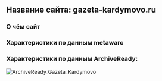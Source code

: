 ## Название сайта: gazeta-kardymovo.ru

### О чём сайт

### Характеристики по данным metawarc

### Характеристики по данным ArchiveReady:

![ArchiveReady_Gazeta_Kardymovo](https://github.com/DukeNukem4ever/DemoGit/assets/31654733/542212c2-c567-4aba-a65a-19dace6b2fa4)
